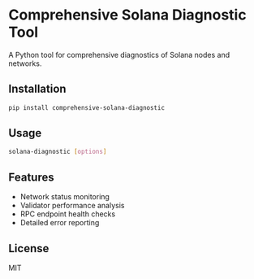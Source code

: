 # Comprehensive Solana Diagnostic Tool

A Python tool for comprehensive diagnostics of Solana nodes and networks.

## Installation

```bash
pip install comprehensive-solana-diagnostic
```

## Usage

```bash
solana-diagnostic [options]
```

## Features

- Network status monitoring
- Validator performance analysis
- RPC endpoint health checks
- Detailed error reporting

## License

MIT
